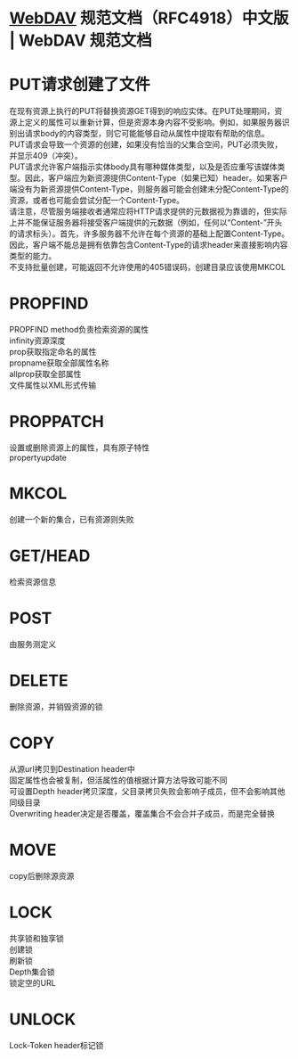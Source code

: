 # [WebDAV](https://fullstackplayer.github.io/WebDAV-RFC4918-CN/) 规范文档（RFC4918）中文版 | WebDAV 规范文档

# PUT请求创建了文件

在现有资源上执行的PUT将替换资源GET得到的响应实体。在PUT处理期间，资源上定义的属性可以重新计算，但是资源本身内容不受影响。例如，如果服务器识别出请求body的内容类型，则它可能能够自动从属性中提取有帮助的信息。  
PUT请求会导致一个资源的创建，如果没有恰当的父集合空间，PUT必须失败，并显示409（冲突）。  
PUT请求允许客户端指示实体body具有哪种媒体类型，以及是否应重写该媒体类型。因此，客户端应为新资源提供Content-Type（如果已知）header。如果客户端没有为新资源提供Content-Type，则服务器可能会创建未分配Content-Type的资源，或者也可能会尝试分配一个Content-Type。  
请注意，尽管服务端接收者通常应将HTTP请求提供的元数据视为靠谱的，但实际上并不能保证服务器将接受客户端提供的元数据（例如，任何以“Content-”开头的请求标头）。首先，许多服务器不允许在每个资源的基础上配置Content-Type。因此，客户端不能总是拥有依靠包含Content-Type的请求header来直接影响内容类型的能力。  
不支持批量创建，可能返回不允许使用的405错误码，创建目录应该使用MKCOL
 
# PROPFIND 

PROPFIND method负责检索资源的属性  
infinity资源深度  
prop获取指定命名的属性  
propname获取全部属性名称  
allprop获取全部属性  
文件属性以XML形式传输

# PROPPATCH

设置或删除资源上的属性，具有原子特性  
propertyupdate 

# MKCOL

创建一个新的集合，已有资源则失败

# GET/HEAD

检索资源信息

# POST

由服务测定义

# DELETE

删除资源，并销毁资源的锁

# COPY

从源url拷贝到Destination header中  
固定属性也会被复制，但活属性的值根据计算方法导致可能不同  
可设置Depth header拷贝深度，父目录拷贝失败会影响子成员，但不会影响其他同级目录  
Overwriting header决定是否覆盖，覆盖集合不会合并子成员，而是完全替换

# MOVE

copy后删除源资源

# LOCK

共享锁和独享锁  
创建锁  
刷新锁  
Depth集合锁  
锁定空的URL

# UNLOCK

Lock-Token header标记锁
